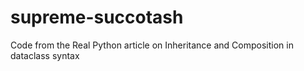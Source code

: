 # supreme-succotash
Code from the Real Python article on Inheritance and Composition in dataclass syntax 
